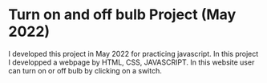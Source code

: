 # Turn on and off bulb Project (May 2022)

I developed this project in May 2022 for practicing javascript. In this project I developped a webpage by HTML, CSS, JAVASCRIPT. In this website user can turn on or off bulb by clicking on a switch.